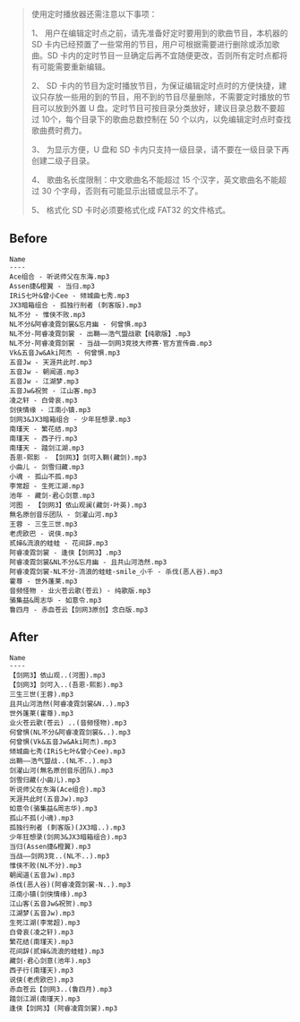>使用定时播放器还需注意以下事项：
>
>1、 用户在编辑定时点之前，请先准备好定时要用到的歌曲节目，本机器的 SD 卡内已经预置了一些常用的节目，用户可根据需要进行删除或添加歌曲。SD 卡内的定时节目一旦确定后再不宜随便更改，否则所有定时点都将有可能需要重新编辑。
>
>2、 SD 卡内的节目为定时播放节目，为保证编辑定时点时的方便快捷，建议只存放一些用的到的节目，用不到的节目尽量删除，不需要定时播放的节目可以放到外置 U 盘。定时节目可按目录分类放好，建议目录总数不要超过 10个，每个目录下的歌曲总数控制在 50 个以内，以免编辑定时点时查找歌曲费时费力。
>
>3、 为显示方便，U 盘和 SD 卡内只支持一级目录，请不要在一级目录下再创建二级子目录。
>
>4、 歌曲名长度限制：中文歌曲名不能超过 15 个汉字，英文歌曲名不能超过 30 个字母，否则有可能显示出错或显示不了。
>
>5、 格式化 SD 卡时必须要格式化成 FAT32 的文件格式。

## Before
```
Name
----
Ace组合 - 听说师父在东海.mp3
Assen捷&橙翼 - 当归.mp3
IRiS七叶&曾小Cee - 倾城曲七秀.mp3
JX3暗箱组合 - 孤独行刑者 (刺客版).mp3
NL不分 - 惟侠不败.mp3
NL不分&阿睿凌霓剑裳&忘月幽 - 何曾惧.mp3
NL不分-阿睿凌霓剑裳 - 出鞘——浩气盟战歌【纯歌版】.mp3
NL不分-阿睿凌霓剑裳 - 当战——剑网3竞技大师赛·官方宣传曲.mp3
Vk&五音Jw&Aki阿杰 - 何曾惧.mp3
五音Jw - 天涯共此时.mp3
五音Jw - 朝闻道.mp3
五音Jw - 江湖梦.mp3
五音Jw&祝贺 - 江山客.mp3
凌之轩 - 白骨哀.mp3
剑侠情缘 - 江南小镇.mp3
剑网3&JX3暗箱组合 - 少年狂想录.mp3
南瑾天 - 繁花结.mp3
南瑾天 - 西子行.mp3
南瑾天 - 踏剑江湖.mp3
吾恩-熙影 - 【剑网3】剑可入鞘(藏剑).mp3
小曲儿 - 剑雪归藏.mp3
小魂 - 孤山不孤.mp3
李常超 - 生死江湖.mp3
池年 - 藏剑·君心剑意.mp3
河图 - 【剑网3】依山观澜(藏剑·叶英).mp3
無名原创音乐团队 - 剑濯山河.mp3
王蓉 - 三生三世.mp3
老虎欧巴 - 说侠.mp3
贰婶&流浪的蛙蛙 - 花间辞.mp3
阿睿凌霓剑裳 - 逢侠【剑网3】.mp3
阿睿凌霓剑裳&NL不分&忘月幽 - 且共山河浩然.mp3
阿睿凌霓剑裳-NL不分-流浪的蛙蛙-smile_小千 - 杀伐(恶人谷).mp3
霍尊 - 世外蓬莱.mp3
音频怪物 - 业火苍云歌(苍云) - 纯歌版.mp3
骆集益&周志华 - 如意令.mp3
鲁四月 - 赤血苍云【剑网3原创】念白版.mp3
```

## After
```
Name
----
【剑网3】依山观..(河图).mp3
【剑网3】剑可入..(吾恩-熙影).mp3
三生三世(王蓉).mp3
且共山河浩然(阿睿凌霓剑裳&N..).mp3
世外蓬莱(霍尊).mp3
业火苍云歌(苍云) ..(音频怪物).mp3
何曾惧(NL不分&阿睿凌霓剑裳&..).mp3
何曾惧(Vk&五音Jw&Aki阿杰).mp3
倾城曲七秀(IRiS七叶&曾小Cee).mp3
出鞘——浩气盟战..(NL不..).mp3
剑濯山河(無名原创音乐团队).mp3
剑雪归藏(小曲儿).mp3
听说师父在东海(Ace组合).mp3
天涯共此时(五音Jw).mp3
如意令(骆集益&周志华).mp3
孤山不孤(小魂).mp3
孤独行刑者 (刺客版)(JX3暗..).mp3
少年狂想录(剑网3&JX3暗箱组合).mp3
当归(Assen捷&橙翼).mp3
当战——剑网3竞..(NL不..).mp3
惟侠不败(NL不分).mp3
朝闻道(五音Jw).mp3
杀伐(恶人谷)(阿睿凌霓剑裳-N..).mp3
江南小镇(剑侠情缘).mp3
江山客(五音Jw&祝贺).mp3
江湖梦(五音Jw).mp3
生死江湖(李常超).mp3
白骨哀(凌之轩).mp3
繁花结(南瑾天).mp3
花间辞(贰婶&流浪的蛙蛙).mp3
藏剑·君心剑意(池年).mp3
西子行(南瑾天).mp3
说侠(老虎欧巴).mp3
赤血苍云【剑网3..(鲁四月).mp3
踏剑江湖(南瑾天).mp3
逢侠【剑网3】(阿睿凌霓剑裳).mp3
```